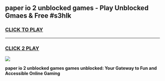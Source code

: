 
## paper io 2 unblocked games - Play Unblocked Gmaes & Free #s3hlk
<h3>
<a href="https://premium.freeplayer.one?title=paper_io_2_unblocked_games&ref=01M">CLICK TO PLAY</a></h3>
<hr>

<h3>
<a href="https://premium.freeplayer.one?title=paper_io_2_unblocked_games&ref=01M">CLICK 2 PLAY</a>
  
</h3>

<a href="https://premium.freeplayer.one?title=paper_io_2_unblocked_games&ref=01M"><img src="https://clearcache.store/games.png"></a>


**paper io 2 unblocked games games unblocked: Your Gateway to Fun and Accessible Online Gaming**
